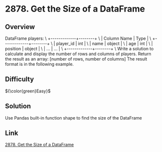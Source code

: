 # 2878. Get the Size of a DataFrame

## Overview
DataFrame players: \\
+-------------+--------+ \\
| Column Name | Type   | \\
+-------------+--------+ \\
| player_id   | int    | \\
| name        | object | \\
| age         | int    | \\
| position    | object | \\
| ...         | ...    | \\
+-------------+--------+ \\
Write a solution to calculate and display the number of rows and columns of players.
Return the result as an array:
[number of rows, number of columns]
The result format is in the following example.

## Difficulty 
${\color{green}Easy}$

## Solution
Use Pandas built-in function shape to find the size of the DataFrame

## Link
[2878. Get the Size of a DataFrame](https://leetcode.com/problems/get-the-size-of-a-dataframe/description/?envType=study-plan-v2&envId=introduction-to-pandas&lang=pythondata)